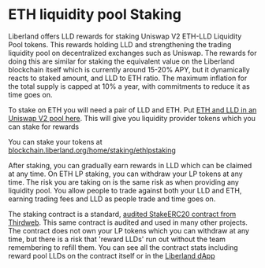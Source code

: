 # ETH liquidity pool Staking

Liberland offers LLD rewards for staking Uniswap V2 ETH-LLD Liquidity Pool tokens. 
This rewards holding LLD and strengthening the trading liquidity pool on decentralized exchanges such as Uniswap.
The rewards for doing this are similar for staking the equivalent value on the Liberland blockchain itself which is currently
around 15-20% APY, but it dynamically reacts to staked amount, and LLD to ETH ratio.
The maximum inflation for the total supply is capped at 10% a year, with commitments to reduce it as time goes on.

To stake on ETH you will need a pair of LLD and ETH. Put [ETH and LLD in an Uniswap V2 pool here](https://app.uniswap.org/add/v2/ETH/0x054c9d4c6f4ea4e14391addd1812106c97d05690).
This will give you liquidity provider tokens which you can stake for rewards

You can stake your tokens at [blockchain.liberland.org/home/staking/ethlpstaking](https://blockchain.liberland.org/home/staking/ethlpstaking)

After staking, you can gradually earn rewards in LLD which can be claimed at any time.
On ETH LP staking, you can withdraw your LP tokens at any time. The risk you are taking on is the same risk as when providing any liquidity pool.
You allow people to trade against both your LLD and ETH, earning trading fees and LLD as people trade and time goes on.

The staking contract is a standard, [audited StakeERC20 contract from Thirdweb](https://thirdweb.com/ethereum/0x286477f868Aa66C534254a16a7D532C7615Ac332).
This same contract is audited and used in many other projects. The contract does not own your LP tokens which you can withdraw at any time, 
but there is a risk that 'reward LLDs' run out without the team remembering to refill them. 
You can see all the contract stats including reward pool LLDs on the contract itself or in the [Liberland dApp](https://blockchain.liberland.org/home/staking/ethlpstaking)

